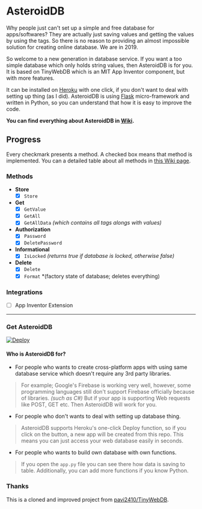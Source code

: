 # AsteroidDB

Why people just can't set up a simple and free database for apps/softwares? They are actually just saving values and getting the values by using the tags. So there is no reason to providing an almost impossible solution for creating online database. We are in 2019. 

So welcome to a new generation in database service. If you want a too simple database which only holds string values, then AsteroidDB is for you. It is based on TinyWebDB which is an MIT App Inventor component, but with more features.

It can be installed on [Heroku](https://www.heroku.com/) with one click, if you don't want to deal with setting up thing (as I did). AsteroidDB is using [Flask](http://flask.pocoo.org/) micro-framework and written in Python, so you can understand that how it is easy to improve the code.

**You can find everything about AsteroidDB in [Wiki](https://github.com/ysfchn/AsteroidDB/wiki).**

## Progress
Every checkmark presents a method. A checked box means that method is implemented. You can a detailed table about all methods in [this Wiki page](https://github.com/ysfchn/AsteroidDB/wiki#current-methods).

### Methods
- **Store**
   - [x] `Store`
- **Get**
   - [x] `GetValue`
   - [x] `GetAll`
   - [x] `GetAllData` *(which contains all tags alongs with values)*
- **Authorization**
   - [x] `Password`
   - [x] `DeletePassword`
- **Informational**
   - [x] `IsLocked` *(returns true if database is locked, otherwise false)*
- **Delete**
   - [x] `Delete`
   - [x] `Format` *(factory state of database; deletes everything)

### Integrations
- [ ] App Inventor Extension

***

### Get AsteroidDB

[![Deploy](https://www.herokucdn.com/deploy/button.png)](https://heroku.com/deploy?template=https://github.com/ysfchn/AsteroidDB)

#### Who is AsteroidDB for?

- For people who wants to create cross-platform apps with using same database service which doesn't require any 3rd party libraries. 
 > For example; Google's Firebase is working very well, however, some programming languages still don't support Firebase officially because of libraries. *(such as C#)* But if your app is supporting Web requests like POST, GET etc. Then AsteroidDB will work for you.
 
- For people who don't wants to deal with setting up database thing. 
 > AsteroidDB supports Heroku's one-click Deploy function, so if you click on the button, a new app will be created from this repo. This means you can just access your web database easily in seconds. 
 
- For people who wants to build own database with own functions.
> If you open the `app.py` file you can see there how data is saving to table. Additionally, you can add more functions if you know Python.

### Thanks

This is a cloned and improved project from [pavi2410/TinyWebDB](https://github.com/pavi2410/TinyWebDB). 

